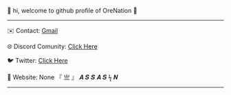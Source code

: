 👋 hi, welcome to github profile of OreNation 👋

-----------------------------------------

✉️ Contact: [Gmail](mailto:orenationstudios@gmail.com)

🌐 Discord Comunity: [Click Here](https://discord.gg/AsPhVW63Gw)

🐦 Twitter: [Click Here](https://twitter.com)

📰 Website: None 『 亗 』  𝑨 𝑺 𝑺 𝑨 𝑺 ϟ 𝑵 

-----------------------------------------
